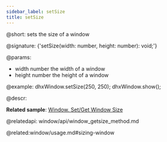 ```yaml
---
sidebar_label: setSize
title: setSize
---          
```


@short: sets the size of a window

@signature: {'setSize(width: number, height: number): void;'}


@params:
- width		number		the width of a window
- height	number		the height of a window

@example:
dhxWindow.setSize(250, 250);
dhxWindow.show();



@descr:


**Related sample**: [Window. Set/Get Window Size](https://snippet.dhtmlx.com/0zqxydvm)

@relatedapi:
window/api/window_getsize_method.md




@related:window/usage.md#sizing-window
